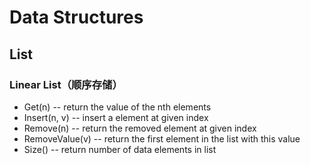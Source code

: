 # Data Structures
## List
### Linear List（顺序存储）
- Get(n)    -- return the value of the nth elements 
- Insert(n, v)  -- insert a element at given index
- Remove(n)     -- return the removed element at given index
- RemoveValue(v)     -- return the first element in the list with this value
- Size()  -- return number of data elements in list